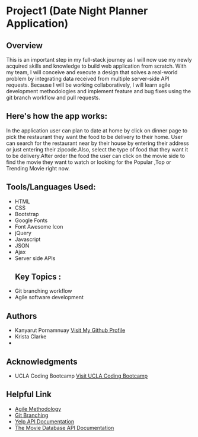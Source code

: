 # Project1 (Date Night Planner Application)
<h2 style ="border-bottom:1px;">Overview</h2>
This is an important step in my full-stack journey as I will now use my newly acquired skills and knowledge to build web application from scratch. With my team, I will conceive and execute a design that solves a real-world problem by integrating data received from multiple server-side API requests. Because I will be working collaboratively, I will learn agile development methodologies and implement feature and bug fixes using the git branch workflow and pull requests.

<h2 style ="border-bottom:1px;">Here's how the app works:</h2>
In the application user can plan to date at home by click on dinner page to pick the restaurant they want the food to be delivery to their home. User can search for the restaurant near by their house by entering their address or just entering their zipcode.Also, select the type of food that they want it to be delivery.After order the food the user can click on the movie side to find the movie they want to watch or looking for the Popular ,Top or Trending Movie right now.


<h2 style ="border-bottom:1px;">Tools/Languages Used:</h2>

<ul>
  <li>HTML</li>
  <li>CSS</li>
  <li>Bootstrap</li>
  <li>Google Fonts</li>
  <li>Font Awesome Icon</li>
  <li>jQuery</li>
  <li>Javascript</li>
  <li>JSON</li>
  <li>Ajax</li>
  <li>Server side APIs</li>
  
  <h2 style ="border-bottom:1px;">Key Topics :</h2>

  <li>Git branching workflow</li>
  <li>Agile software development</li>
  
</ul>

<h2 style ="border-bottom:1px;">Authors</h2>
<ul>
  <li>Kanyarut Pornamnuay   <a target="_blank" rel="nofollow" href="https://github.com/benbaba2525">Visit My Github Profile</a></li>
  <li>Krista Clarke</li>
  <li>
</ul>

<h2 style ="border-bottom:1px;">Acknowledgments</h2>
<ul>
  <li>UCLA Coding Bootcamp   <a target="_blank" rel="nofollow" href="https://bootcamp.uclaextension.edu/coding/">Visit UCLA Coding Bootcamp</a></li>
</ul>

<h2 style ="border-bottom:1px;">Helpful Link</h2>

<ul>
  <li><a target="_blank" rel="nofollow" href="https://en.wikipedia.org/wiki/Agile_software_development">Agile Methodology</a></li>
  <li><a target="_blank" rel="nofollow" href="https://git-scm.com/book/en/v2/Git-Branching-Branching-Workflows">Git Branching</a></li>
  
  <li><a target="_blank" rel="nofollow" href="https://www.yelp.com/developers/documentation/v3/get_started">Yelp API Documentation</a></li>
  
  <li><a target="_blank" rel="nofollow" href="https://developers.themoviedb.org/3/getting-started/introduction">The Movie Database API Documentation</a></li>
  
</ul>
